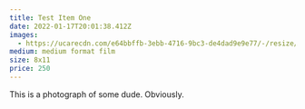 ```yaml
---
title: Test Item One
date: 2022-01-17T20:01:38.412Z
images:
  - https://ucarecdn.com/e64bbffb-3ebb-4716-9bc3-de4dad9e9e77/-/resize/200x/
medium: medium format film
size: 8x11
price: 250
---
```

This is a photograph of some dude. Obviously.